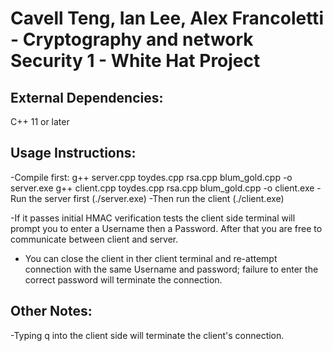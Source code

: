 # Cavell Teng, Ian Lee, Alex Francoletti - Cryptography and network Security 1 - White Hat Project

## External Dependencies:
C++ 11 or later

## Usage Instructions:
-Compile first: g++ server.cpp toydes.cpp rsa.cpp blum_gold.cpp -o server.exe
               g++ client.cpp toydes.cpp rsa.cpp blum_gold.cpp -o client.exe
-Run the server first (./server.exe)
-Then run the client (./client.exe)

-If it passes initial HMAC verification tests the client side terminal will prompt you to enter a Username
then a Password. After that you are free to communicate between client and server.
- You can close the client in ther client terminal and re-attempt connection with the same Username and password;
failure to enter the correct password will terminate the connection.

## Other Notes:
-Typing q into the client side will terminate the client's connection.
